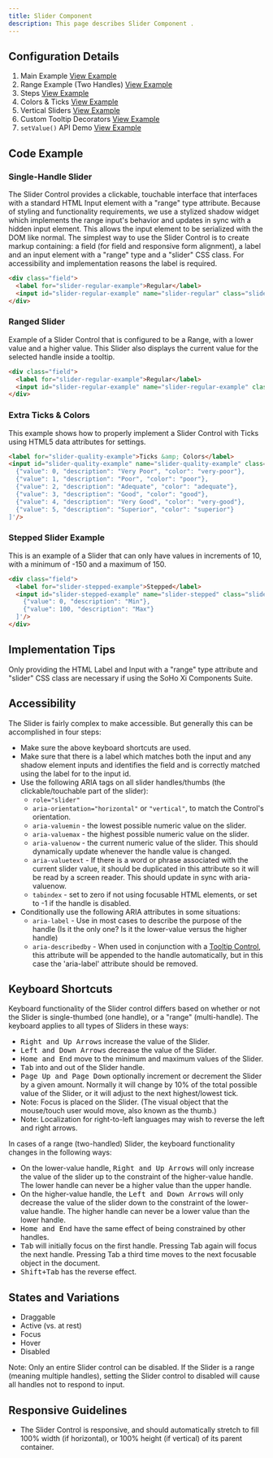 ```yaml
---
title: Slider Component
description: This page describes Slider Component .
---
```


## Configuration Details

1. Main Example [View Example](../components/slider/example-index)
2. Range Example (Two Handles) [View Example](../components/slider/example-range)
3. Steps [View Example](../components/slider/example-stepping)
4. Colors &amp; Ticks [View Example](../components/slider/example-colors-and-ticks)
5. Vertical Sliders [View Example](../components/slider/example-vertical)
6. Custom Tooltip Decorators [View Example](../components/slider/example-custom-tooltips)
7. `setValue()` API Demo [View Example](../components/slider/example-set-value-api)

## Code Example

### Single-Handle Slider

The Slider Control provides a clickable, touchable interface that interfaces with a standard HTML Input element with a "range" type attribute. Because of styling and functionality requirements, we use a stylized shadow widget which implements the range input's behavior and updates in sync with a hidden input element. This allows the input element to be serialized with the DOM like normal. The simplest way to use the Slider Control is to create markup containing: a field (for field and responsive form alignment), a label and an input element with a "range" type and a "slider" CSS class. For accessibility and implementation reasons the label is required.

```html
<div class="field">
  <label for="slider-regular-example">Regular</label>
  <input id="slider-regular-example" name="slider-regular" class="slider" type="range"/>
</div>
```

### Ranged Slider

Example of a Slider Control that is configured to be a Range, with a lower value and a higher value. This Slider also displays the current value for the selected handle inside a tooltip.

```html
<div class="field">
  <label for="slider-regular-example">Regular</label>
  <input id="slider-regular-example" name="slider-regular-example" class="slider" type="range" data-tooltip-content='[""]' data-tooltip-persist="true" />
</div>
```

### Extra Ticks & Colors

This example shows how to properly implement a Slider Control with Ticks using HTML5 data attributes for settings.

```html
<label for="slider-quality-example">Ticks &amp; Colors</label>
<input id="slider-quality-example" name="slider-quality-example" class="slider" type="range" min="0" max="5" value="2" step="1" data-ticks='[
  {"value": 0, "description": "Very Poor", "color": "very-poor"},
  {"value": 1, "description": "Poor", "color": "poor"},
  {"value": 2, "description": "Adequate", "color": "adequate"},
  {"value": 3, "description": "Good", "color": "good"},
  {"value": 4, "description": "Very Good", "color": "very-good"},
  {"value": 5, "description": "Superior", "color": "superior"}
]'/>
```

### Stepped Slider Example

This is an example of a Slider that can only have values in increments of 10, with a minimum of -150 and a maximum of 150.

```html
<div class="field">
  <label for="slider-stepped-example">Stepped</label>
  <input id="slider-stepped-example" name="slider-stepped" class="slider" type="range" step="5" data-ticks='[
    {"value": 0, "description": "Min"},
    {"value": 100, "description": "Max"}
  ]'/>
</div>
```

## Implementation Tips

Only providing the HTML Label and Input with a "range" type attribute and "slider" CSS class are necessary if using the SoHo Xi Components Suite.

## Accessibility

The Slider is fairly complex to make accessible. But generally this can be accomplished in four steps:

- Make sure the above keyboard shortcuts are used.
- Make sure that there is a label which matches both the input and any shadow element inputs and identifies the field and is correctly matched using the label for to the input id.
- Use the following ARIA tags on all slider handles/thumbs (the clickable/touchable part of the slider):
  - `role="slider"`
  - `aria-orientation="horizontal"` or `"vertical"`, to match the Control's orientation.
  - `aria-valuemin` - the lowest possible numeric value on the slider.
  - `aria-valuemax` - the highest possible numeric value on the slider.
  - `aria-valuenow` - the current numeric value of the slider. This should dynamically update whenever the handle value is changed.
  - `aria-valuetext` - If there is a word or phrase associated with the current slider value, it should be duplicated in this attribute so it will be read by a screen reader. This should update in sync with aria-valuenow.
  - `tabindex` - set to zero if not using focusable HTML elements, or set to -1 if the handle is disabled.
- Conditionally use the following ARIA attributes in some situations:
  - `aria-label` - Use in most cases to describe the purpose of the handle (Is it the only one? Is it the lower-value versus the higher handle)
  - `aria-describedby` - When used in conjunction with a [Tooltip Control](https://soho.infor.com/index.php?p=component/tooltip), this attribute will be appended to the handle automatically, but in this case the 'aria-label' attribute should be removed.

## Keyboard Shortcuts

Keyboard functionality of the Slider control differs based on whether or not the Slider is single-thumbed (one handle), or a "range" (multi-handle). The keyboard applies to all types of Sliders in these ways:

- <kbd>Right and Up Arrows</kbd> increase the value of the Slider.
- <kbd>Left and Down Arrows</kbd> decrease the value of the Slider.
- <kbd>Home and End</kbd> move to the minimum and maximum values of the Slider.
- <kbd>Tab</kbd> into and out of the Slider handle.
- <kbd>Page Up and Page Down</kbd> optionally increment or decrement the Slider by a given amount. Normally it will change by 10% of the total possible value of the Slider, or it will adjust to the next highest/lowest tick.
- Note: Focus is placed on the Slider. (The visual object that the mouse/touch user would move, also known as the thumb.)
- Note: Localization for right-to-left languages may wish to reverse the left and right arrows.

In cases of a range (two-handled) Slider, the keyboard functionality changes in the following ways:

- On the lower-value handle, <kbd>Right and Up Arrows</kbd>  will only increase the value of the slider up to the constraint of the higher-value handle. The lower handle can never be a higher value than the upper handle.
- On the higher-value handle, the <kbd>Left and Down Arrows</kbd>  will only decrease the value of the slider down to the constraint of the lower-value handle. The higher handle can never be a lower value than the lower handle.
- <kbd>Home and End</kbd>  have the same effect of being constrained by other handles.
- <kbd>Tab</kbd>  will initially focus on the first handle. Pressing Tab again will focus the next handle. Pressing Tab a third time moves to the next focusable object in the document.
- <kbd>Shift+Tab</kbd>  has the reverse effect.

## States and Variations

- Draggable
- Active (vs. at rest)
- Focus
- Hover
- Disabled

Note: Only an entire Slider control can be disabled. If the Slider is a range (meaning multiple handles), setting the Slider control to disabled will cause all handles not to respond to input.

## Responsive Guidelines

- The Slider Control is responsive, and should automatically stretch to fill 100% width (if horizontal), or 100% height (if vertical) of its parent container.
